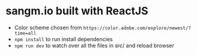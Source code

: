 # sangm.io built with ReactJS

+ Color scheme chosen from `https://color.adobe.com/explore/newest/?time=all`
+ `npm install` to run install dependencies
+ `npm run dev` to watch over all the files in src/ and reload browser
